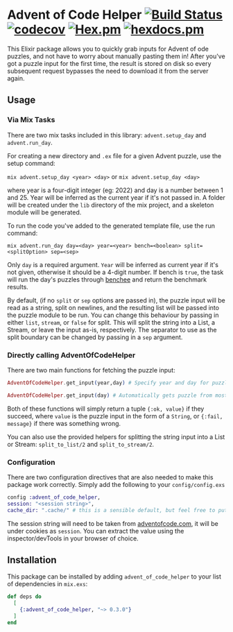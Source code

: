 # Advent of Code Helper [![Build Status](https://travis-ci.org/akosasante/Advent-Of-Code-Helper-Elixir.svg?branch=master)](https://travis-ci.org/ejhobbs/Advent-Of-Code) [![codecov](https://codecov.io/gh/akosasante/Advent-Of-Code-Helper-Elixir/branch/master/graph/badge.svg?token=vssP39GcoL)](https://codecov.io/gh/akosasante/Advent-Of-Code-Helper-Elixir) [![Hex.pm](https://img.shields.io/hexpm/v/advent_of_code_helper.svg?style=plastic)](https://hex.pm/packages/advent_of_code_helper) [![hexdocs.pm](https://img.shields.io/badge/hex-docs-lightgreen.svg)](https://hexdocs.pm/advent_of_code_helper/api-reference.html/)


This Elixir package allows you to quickly grab inputs for Advent of ode puzzles, and not have to worry about manually pasting them in! After you've got a puzzle input for the first time, the result is stored on disk so every subsequent request bypasses the need to download it from the server again.

## Usage

### Via Mix Tasks

There are two mix tasks included in this library: `advent.setup_day` and `advent.run_day`.

For creating a new directory and `.ex` file for a given Advent puzzle, use the setup command:

`mix advent.setup_day <year> <day>` or `mix advent.setup_day <day>` 

where year is a four-digit integer (eg: 2022) and day is a number between 1 and 25. Year will be inferred as the current year if it's not passed in. A folder will be created under the `lib` directory of the mix project, and a skeleton module will be generated.


To run the code you've added to the generated template file, use the run command:

`mix advent.run_day day=<day> year=<year> bench=<boolean> split=<splitOption> sep=<sep>`

Only `day` is a required argument. `Year` will be inferred as current year if it's not given, otherwise it should be a 4-digit number. 
If bench is `true`, the task will run the day's puzzles through [benchee](https://github.com/bencheeorg/benchee) and return the benchmark results.

By default, (if no `split` or `sep` options are passed in), the puzzle input will be read as a string, split on newlines, and the resulting list will be passed into the puzzle module to be run.
You can change this behaviour by passing in either `list`, `stream`, or `false` for split. This will split the string into a List, a Stream, or leave the input as-is, respectively. The separator to use as the split boundary can be changed by passing in a `sep` argument.


### Directly calling AdventOfCodeHelper

There are two main functions for fetching the puzzle input:

```elixir
AdventOfCodeHelper.get_input(year,day) # Specify year and day for puzzle

AdventOfCodeHelper.get_input(day) # Automatically gets puzzle from most recent year

```

Both of these functions will simply return a tuple `{:ok, value}` if they succeed, where `value` is the puzzle input in the form of a `String`, or `{:fail, message}` if there was something wrong.


You can also use the provided helpers for splitting the string input into a List or Stream: `split_to_list/2` and `split_to_stream/2`.


### Configuration

There are two configuration directives that are also needed to make this package work correctly. Simply add the following to your `config/config.exs`

```elixir
config :advent_of_code_helper,
session: "<session string>",
cache_dir: ".cache/" # this is a sensible default, but feel free to put it wherever you have write access
```

The session string will need to be taken from [adventofcode.com](https://adventofcode.com), it will be under cookies as `session`. You can extract the value using the inspector/devTools in your browser of choice.


## Installation

This package can be installed by adding `advent_of_code_helper` to your list of dependencies in `mix.exs`:

```elixir
def deps do
  [
    {:advent_of_code_helper, "~> 0.3.0"}
  ]
end
```
